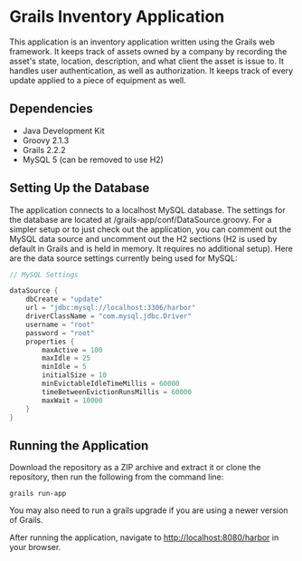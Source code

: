 Grails Inventory Application
============================

This application is an inventory application written using the Grails web framework. It keeps track of assets owned by a company by recording the asset's state, location, description, and what client the asset is issue to. It handles user authentication, as well as authorization. It keeps track of every update applied to a piece of equipment as well.

Dependencies
------------

- Java Development Kit
- Groovy 2.1.3
- Grails 2.2.2
- MySQL 5 (can be removed to use H2)

Setting Up the Database
-----------------------

The application connects to a localhost MySQL database. The settings for the database are located at /grails-app/conf/DataSource.groovy. For a simpler setup or to just check out the application, you can comment out the MySQL data source and uncomment out the H2 sections (H2 is used by default in Grails and is held in memory. It requires no additional setup). Here are the data source settings currently being used for MySQL:

```groovy
// MySQL Settings

dataSource {
	dbCreate = "update"
	url = "jdbc:mysql://localhost:3306/harbor"
	driverClassName = "com.mysql.jdbc.Driver"
	username = "root"
	password = "root"
	properties {
		maxActive = 100
		maxIdle = 25
		minIdle = 5
		initialSize = 10
		minEvictableIdleTimeMillis = 60000
		timeBetweenEvictionRunsMillis = 60000
		maxWait = 10000
	}
}
```

Running the Application
-----------------------

Download the repository as a ZIP archive and extract it or clone the repository, then run the following from the command line:
```
grails run-app
```
You may also need to run a grails upgrade if you are using a newer version of Grails.

After running the application, navigate to [http://localhost:8080/harbor][harbor] in your browser.

[harbor]: http://localhost:8080/harbor